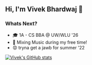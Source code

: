 ## Hi, I'm Vivek Bhardwaj 👋 

### Whats Next?
* 🎓 1A - CS BBA @ UW/WLU '26
* 🎹 Mixing Music during my free time!
* 😟 tryna get a jawb for summer '22

[![Vivek's GitHub stats](https://github-readme-stats.vercel.app/api?username=vb153&show_icons=true&theme=nightowl)](https://github.com/vb153/github-readme-stats)
